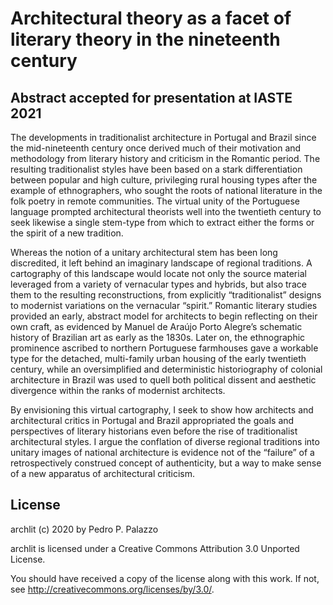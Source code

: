 # Architectural theory as a facet of literary theory in the nineteenth century

## Abstract accepted for presentation at IASTE 2021

The developments in traditionalist architecture in Portugal and Brazil
since the mid-nineteenth century once derived much of their motivation
and methodology from literary history and criticism in the Romantic
period. The resulting traditionalist styles have been based on a stark
differentiation between popular and high culture, privileging rural
housing types after the example of ethnographers, who sought the roots
of national literature in the folk poetry in remote communities. The
virtual unity of the Portuguese language prompted architectural
theorists well into the twentieth century to seek likewise a single
stem-type from which to extract either the forms or the spirit of a new
tradition.

Whereas the notion of a unitary architectural stem has been long
discredited, it left behind an imaginary landscape of regional
traditions. A cartography of this landscape would locate not only the
source material leveraged from a variety of vernacular types and
hybrids, but also trace them to the resulting reconstructions, from
explicitly “traditionalist” designs to modernist variations on the
vernacular “spirit.” Romantic literary studies provided an early,
abstract model for architects to begin reflecting on their own craft, as
evidenced by Manuel de Araújo Porto Alegre’s schematic history of
Brazilian art as early as the 1830s. Later on, the ethnographic
prominence ascribed to northern Portuguese farmhouses gave a workable
type for the detached, multi-family urban housing of the early twentieth
century, while an oversimplified and deterministic historiography of
colonial architecture in Brazil was used to quell both political dissent
and aesthetic divergence within the ranks of modernist architects.

By envisioning this virtual cartography, I seek to show how architects
and architectural critics in Portugal and Brazil appropriated the goals
and perspectives of literary historians even before the rise of
traditionalist architectural styles. I argue the conflation of diverse
regional traditions into unitary images of national architecture is
evidence not of the “failure” of a retrospectively construed concept of
authenticity, but a way to make sense of a new apparatus of
architectural criticism.

## License

 archlit (c) 2020 by Pedro P. Palazzo
 
 archlit is licensed under a
 Creative Commons Attribution 3.0 Unported License.
 
 You should have received a copy of the license along with this
 work.  If not, see <http://creativecommons.org/licenses/by/3.0/>.
